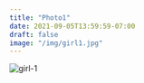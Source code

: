 ```yaml
---
title: "Photo1"
date: 2021-09-05T13:59:59-07:00
draft: false
image: "/img/girl1.jpg"
---
```


![girl-1](/img/girl1.jpg)